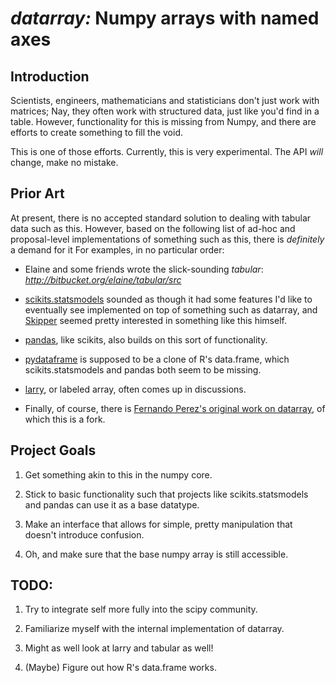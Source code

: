 # *datarray:* Numpy arrays with named axes #

## Introduction

Scientists, engineers, mathematicians and statisticians don't just work with matrices; Nay, they often work with structured data, just like you'd find in a table. However, functionality for this is missing from Numpy, and there are efforts to create something to fill the void.

This is one of those efforts. Currently, this is very experimental. The API *will* change, make no mistake.

## Prior Art

At present, there is no accepted standard solution to dealing with tabular data such as this. However, based on the following list of ad-hoc and proposal-level implementations of something such as this, there is *definitely* a demand for it For examples, in no particular order:

* Elaine and some friends wrote the slick-sounding *tabular*: *http://bitbucket.org/elaine/tabular/src*

* [scikits.statsmodels](http://scikits.appspot.com/statsmodels) sounded as though it had some features I'd like to eventually see implemented on top of something such as datarray, and [Skipper](http://scipystats.blogspot.com/) seemed pretty interested in something like this himself.

* [pandas](http://pandas.sourceforge.net/), like scikits, also builds on this sort of functionality.

* [pydataframe](http://code.google.com/p/pydataframe/) is supposed to be a clone of R's data.frame, which scikits.statsmodels and pandas both seem to be missing.

* [larry](http://github.com/kwgoodman/la), or labeled array, often comes up in discussions.

* Finally, of course, there is [Fernando Perez's original work on datarray](http://www.github.com/fperez/datarray), of which this is a fork.

## Project Goals

1. Get something akin to this in the numpy core.

2. Stick to basic functionality such that projects like scikits.statsmodels and pandas can use it as a base datatype.

3. Make an interface that allows for simple, pretty manipulation that doesn't introduce confusion.

4. Oh, and make sure that the base numpy array is still accessible.

## TODO:

1. Try to integrate self more fully into the scipy community.

2. Familiarize myself with the internal implementation of datarray.

3. Might as well look at larry and tabular as well!

4. (Maybe) Figure out how R's data.frame works.
